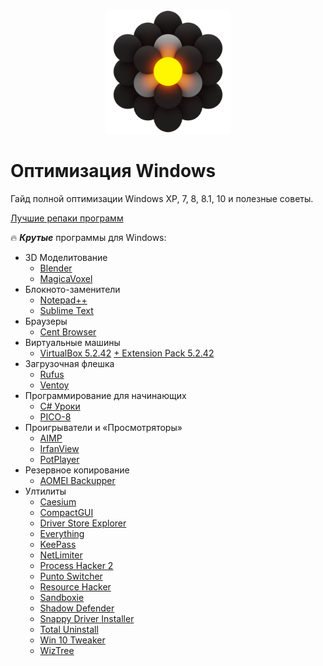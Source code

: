
<p align="center">
  <img src="./img/Ultilites.png" alt="image" width="200"/>
</p>

# Оптимизация Windows
Гайд полной оптимизации Windows XP, 7, 8, 8.1, 10 и полезные советы.

[Лучшие репаки программ](https://repack.me/)

:fire: ***Крутые*** программы для Windows:
- 3D Моделитование
    - [Blender](https://www.blender.org/)
    - [MagicaVoxel](https://ephtracy.github.io/)
- Блокното-заменители
    - [Notepad++](https://notepad-plus-plus.org/)
    - [Sublime Text](https://www.sublimetext.com/)
- Браузеры
    - [Cent Browser](https://www.centbrowser.com/)
- Виртуальные машины
    - [VirtualBox 5.2.42](https://download.virtualbox.org/virtualbox/5.2.42/VirtualBox-5.2.42-137960-Win.exe) [+ Extension Pack 5.2.42](https://download.virtualbox.org/virtualbox/5.2.42/Oracle_VM_VirtualBox_Extension_Pack-5.2.42.vbox-extpack)
- Загрузочная флешка
    - [Rufus](https://rufus.ie/)
    - [Ventoy](https://github.com/ventoy/Ventoy)
- Программирование для начинающих
    - [C# Уроки](https://youtube.com/playlist?list=PL05SB3rBbUsraqiEUeS70RKhVAu97nGeb)
    - [PICO-8](https://www.lexaloffle.com/pico-8.php)
- Проигрыватели и «Просмотряторы»
    - [AIMP](https://www.aimp.ru/)
    - [IrfanView](https://www.irfanview.com/)
    - [PotPlayer](https://potplayer.daum.net/)
- Резервное копирование
    - [AOMEI Backupper](https://repack.me/software/repacks/data/218-aomei-backupper.html)
- Ултилиты
    - [Caesium](https://saerasoft.com/caesium/)
    - [CompactGUI](https://github.com/ImminentFate/CompactGUI)
    - [Driver Store Explorer](https://github.com/lostindark/DriverStoreExplorer)
    - [Everything](https://www.voidtools.com/ru-ru/)
    - [KeePass](https://keepass.info/)
    - [NetLimiter](https://www.netlimiter.com/)
    - [Process Hacker 2](https://processhacker.sourceforge.io/)
    - [Punto Switcher](https://www.punto.yandex.ru/)
    - [Resource Hacker](http://www.angusj.com/resourcehacker/)
    - [Sandboxie](https://github.com/sandboxie/sandboxie)
    - [Shadow Defender](http://www.shadowdefender.com/)
    - [Snappy Driver Installer](https://sdi-tool.org/)
    - [Total Uninstall](https://www.martau.com/)
    - [Win 10 Tweaker](https://win10tweaker.pro/)
    - [WizTree](https://wiztreefree.com/)
